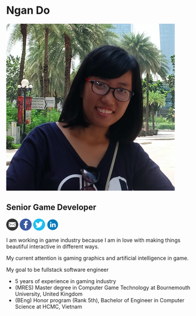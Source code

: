 # Ngan Do 
![Me](avatar_official.png)
## Senior Game Developer 
[![Email](email.png)](mailto:dttngan91@gmail.com)
[![Facebook](facebook.png)](https://www.facebook.com/ngan.tuyet.3)
[![Twitter](twitter.png)](https://twitter.com/ngando_foxy)
[![Linkedin](linkedin.png)](https://www.linkedin.com/in/ngân-đỗ-thị-tuyết-9381a235)

I am working in game industry because I am in love with making things beautiful interactive in different ways. 

My current attention is gaming graphics and artificial intelligence in game. 

My goal to be fullstack software engineer  
* 5 years of experience in gaming industry 
* (MRES) Master degree in Computer Game Technology at Bournemouth University, United Kingdom 
* (BEng) Honor program (Rank 5th), Bachelor of Engineer in Computer Science at HCMC, Vietnam 






